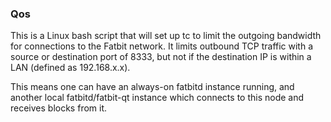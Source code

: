 ### Qos ###

This is a Linux bash script that will set up tc to limit the outgoing bandwidth for connections to the Fatbit network. It limits outbound TCP traffic with a source or destination port of 8333, but not if the destination IP is within a LAN (defined as 192.168.x.x).

This means one can have an always-on fatbitd instance running, and another local fatbitd/fatbit-qt instance which connects to this node and receives blocks from it.
